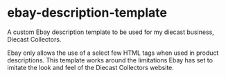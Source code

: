 # ebay-description-template
A custom Ebay description template to be used for my diecast business, Diecast Collectors.

Ebay only allows the use of a select few HTML tags when used in product descriptions.
This template works around the limitations Ebay has set to imitate the look and feel of the Diecast Collectors website.
